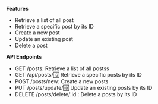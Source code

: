 **Features**
- Retrieve a list of all post
- Retrieve a specific post by its ID
- Create a new post
- Update an existing post
- Delete a post

**API Endpoints**

- GET /posts: Retrieve a list of all postss
- GET /api/posts/:id: Retrieve a specific posts by its ID
- POST /posts/new: Create a new posts
- PUT /posts/update/:id: Update an existing posts by its ID
- DELETE /posts/delete/:id : Delete a posts by its ID
